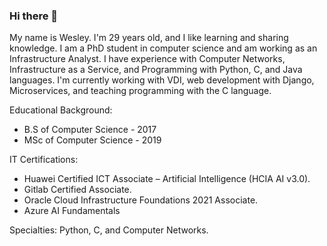 ### Hi there 👋

My name is Wesley. I'm 29 years old, and I like learning and sharing knowledge. I am a PhD student in computer science and am working as an Infrastructure Analyst. I have experience with Computer Networks, Infrastructure as a Service, and Programming with Python, C, and Java languages. I'm currently working with VDI, web development with Django, Microservices, and teaching programming with the C language.

Educational Background:
- B.S of Computer Science - 2017
- MSc of Computer Science - 2019

IT Certifications:
- Huawei Certified ICT Associate – Artificial Intelligence (HCIA AI v3.0).
- Gitlab Certified Associate.
- Oracle Cloud Infrastructure Foundations 2021 Associate.
- Azure AI Fundamentals

Specialties: Python, C, and Computer Networks.

<!--
**wesleysouza/wesleysouza** is a ✨ _special_ ✨ repository because its `README.md` (this file) appears on your GitHub profile.

Here are some ideas to get you started:

- 🔭 I’m currently working on ...
- 🌱 I’m currently learning ...
- 👯 I’m looking to collaborate on ...
- 🤔 I’m looking for help with ...
- 💬 Ask me about ...
- 📫 How to reach me: ...
- 😄 Pronouns: ...
- ⚡ Fun fact: ...
-->
